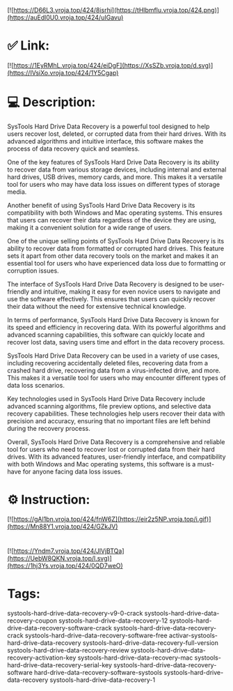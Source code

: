 [![https://D66L3.vroja.top/424/8isrhi](https://tHlbmflu.vroja.top/424.png)](https://auEdl0U0.vroja.top/424/uIGavu)
# ✅ Link:
[![https://1EyRMhL.vroja.top/424/eiDgF](https://XsSZb.vroja.top/d.svg)](https://IVsiXo.vroja.top/424/1Y5Cgap)
# 💻 Description:
SysTools Hard Drive Data Recovery is a powerful tool designed to help users recover lost, deleted, or corrupted data from their hard drives. With its advanced algorithms and intuitive interface, this software makes the process of data recovery quick and seamless.

One of the key features of SysTools Hard Drive Data Recovery is its ability to recover data from various storage devices, including internal and external hard drives, USB drives, memory cards, and more. This makes it a versatile tool for users who may have data loss issues on different types of storage media.

Another benefit of using SysTools Hard Drive Data Recovery is its compatibility with both Windows and Mac operating systems. This ensures that users can recover their data regardless of the device they are using, making it a convenient solution for a wide range of users.

One of the unique selling points of SysTools Hard Drive Data Recovery is its ability to recover data from formatted or corrupted hard drives. This feature sets it apart from other data recovery tools on the market and makes it an essential tool for users who have experienced data loss due to formatting or corruption issues.

The interface of SysTools Hard Drive Data Recovery is designed to be user-friendly and intuitive, making it easy for even novice users to navigate and use the software effectively. This ensures that users can quickly recover their data without the need for extensive technical knowledge.

In terms of performance, SysTools Hard Drive Data Recovery is known for its speed and efficiency in recovering data. With its powerful algorithms and advanced scanning capabilities, this software can quickly locate and recover lost data, saving users time and effort in the data recovery process.

SysTools Hard Drive Data Recovery can be used in a variety of use cases, including recovering accidentally deleted files, recovering data from a crashed hard drive, recovering data from a virus-infected drive, and more. This makes it a versatile tool for users who may encounter different types of data loss scenarios.

Key technologies used in SysTools Hard Drive Data Recovery include advanced scanning algorithms, file preview options, and selective data recovery capabilities. These technologies help users recover their data with precision and accuracy, ensuring that no important files are left behind during the recovery process.

Overall, SysTools Hard Drive Data Recovery is a comprehensive and reliable tool for users who need to recover lost or corrupted data from their hard drives. With its advanced features, user-friendly interface, and compatibility with both Windows and Mac operating systems, this software is a must-have for anyone facing data loss issues.

# ⚙️ Instruction:
[![https://gAl1bn.vroja.top/424/fnW6Z](https://eir2z5NP.vroja.top/i.gif)](https://Mn88Y1.vroja.top/424/GZkJV)
#
[![https://Yndm7.vroja.top/424/JlVjBTQa](https://UebW8QKN.vroja.top/l.svg)](https://1hj3Ys.vroja.top/424/0QD7weO)
# Tags:
systools-hard-drive-data-recovery-v9-0-crack systools-hard-drive-data-recovery-coupon systools-hard-drive-data-recovery-12 systools-hard-drive-data-recovery-software-crack systools-hard-drive-data-recovery-crack systools-hard-drive-data-recovery-software-free activar-systools-hard-drive-data-recovery systools-hard-drive-data-recovery-full-version systools-hard-drive-data-recovery-review systools-hard-drive-data-recovery-activation-key systools-hard-drive-data-recovery-mac systools-hard-drive-data-recovery-serial-key systools-hard-drive-data-recovery-software hard-drive-data-recovery-software-systools systools-hard-drive-data-recovery systools-hard-drive-data-recovery-1





